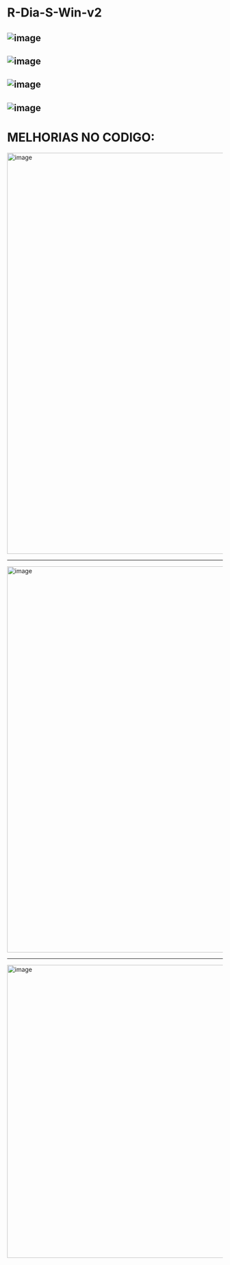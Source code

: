 # R-Dia-S-Win-v2

![image](https://github.com/user-attachments/assets/9e84ea8c-4704-46d8-a0fc-c83b97b022f1)
------
![image](https://github.com/user-attachments/assets/c4879e26-2779-4090-ba70-f016c86db71f)
------
![image](https://github.com/user-attachments/assets/2d836b82-66a0-434a-997d-5d716581a0fc)
------
![image](https://github.com/user-attachments/assets/5a2c2260-bcd3-419f-89be-b84539a555b1)
------
# MELHORIAS NO CODIGO:


<img width="1920" height="935" alt="image" src="https://github.com/user-attachments/assets/325bb14a-c627-4f4d-a6a4-1dd3644f8fc4" />

---

<img width="1599" height="900" alt="image" src="https://github.com/user-attachments/assets/317dd38f-74f8-4bc0-ab84-3ff59723b85e" />

---

<img width="1308" height="683" alt="image" src="https://github.com/user-attachments/assets/78e84d2e-1f7d-4e0a-95a0-2015b7aed564" />
